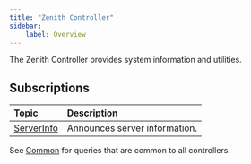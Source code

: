 ```yaml
---
title: "Zenith Controller"
sidebar:
    label: Overview
---
```


The Zenith Controller provides system information and utilities.

## Subscriptions

| Topic | Description |
| :--- | :--- |
| [ServerInfo](serverinfo/) | Announces server information. |

See [Common](../../controllers/common/) for queries that are common to all controllers.

